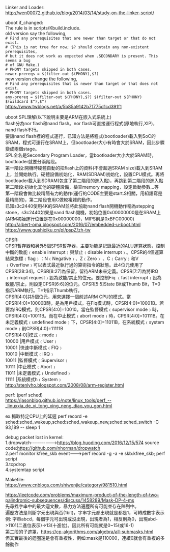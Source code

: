 Linker and Loader:  
http://wen00072.github.io/blog/2014/03/14/study-on-the-linker-script/  
  
uboot if_changed:  
The rule is in scripts/Kbuild.include.  
old version say the following,  
`# Find any prerequisites that are newer than target or that do not exist.`  
`# (This is not true for now; $? should contain any non-existent prerequisites,`  
`# but it does not work as expected when .SECONDARY is present. This seems a bug`  
`# of GNU Make.)`  
`# PHONY targets skipped in both cases.`  
`newer-prereqs = $(filter-out $(PHONY),$?)`  
new version change the following,  
`# Find any prerequisites that is newer than target or that does not exist.`  
`# PHONY targets skipped in both cases.`  
`any-prereq = $(filter-out $(PHONY),$?) $(filter-out $(PHONY) $(wildcard $^),$^)`  
https://www.twblogs.net/a/5b85a9142b71775d1cd391f1  
  
uboot SPL理解(以下說明主要是ARM在嵌入式系統上)  
flash分為nor flash和nand flash。nor flash可直接運行程式(原地執行,XIP)，nand flash不行。  
要讓nand flash裡的程式運行，已知方法是將程式(bootloader)載入到SoC的SRAM，程式可運行在SRAM上，但bootloader大小有時會大於SRAM，因此步驟變成兩個stage。  
SPL全名是Secondary Program Loader，當bootloader大小大於SRAM時，bootloader就要分兩階段。  
第一階段:開機時硬體自動的把flash上的資料(不會超過SRAM size)載入到SRAM上，並開始執行。硬體設備初始化，RAM(SDRAM)初始化，設置CPU模式。再將bootloader載入到SDRAM(包含了第二階段的進入點)，再跳到第二階段的進入點  
第二階段:初始化其他的硬體設備，檢查memory mapping，設定啟動參數...等  
第一階段會做比較精簡有力的動作(運行的CODE主要是start.S相關，用組語寫是最精簡的)，第二階段會用C做較複雜的動作。  
已知s3c2440使用4K的SRAM並將此協助nand flash開機動作稱為stepping stone，s3c2440如果是nand flash開機，初始位置0x00000000是在SRAM上(ARM初始運行位置是在0x00000000，MIPS則是0xBFC00000)  
http://albert-oma.blogspot.com/2016/07/embedded-u-boot.html  
https://www.gushiciku.cn/pl/pspZ/zh-tw  

CPSR:  
CPSR暫存器和另外5個SPSR暫存器，主要功能是記錄最近的ALU運算狀態，控制中斷的致能﹙enable interrupt﹚與禁止﹙disable interrupt﹚。CPSR的4個運算結果旗標﹙flag﹚：N﹙Negative﹚、Z﹙Zero﹚ 、C﹙Carry﹚和V﹙Overflow﹚可以表式最近執行過的算術指令的狀態。此4位元使用了CPSR[28:34]。CPSR[8:27]為保留，留待ARM未來定義。CPSR[7:7]為將IRQ ﹙interrupt request﹚設為致能/禁止的位元。要控制Fiq ﹙fast interrupt﹚設為致能/禁止，則設定CPSR[6:6]的位元。CPSR[5:5]State Bit或Thumb Bit，T=0 指示ARM執行。T=1指示Thumb執行。  
CPSR[4:0]共5個位元，用來選擇一個前述ARM CPU的模式。當CPSR[4:0]=10000B時，是為用戶模式。在Fiq模式時，CPSR[4:0]=10001B。若要為IRQ模式，則CPSR[4:0]=10010。當在監督模式﹙supervisor mode﹚時，CPSR[4:0]=10011B。而在中止模式﹙abort mode﹚時，CPSR[4:0]=10111B。在未定義模式﹙undefined mode﹚下，CPSR[4:0]=11011B，在系統模式﹙system mode﹚則CPSR[4:0]=11111B  
CPSR[4:0]|模式﹙mode﹚  
10000    |用戶模式﹙User﹚  
10001    |快速中斷模式﹙FIQ﹚  
10010    |中斷模式﹙IRQ﹚  
10011    |監督模式﹙Supervisor﹚  
10111    |中止模式﹙Abort﹚  
11011    |未定義模式﹙Undefined﹚  
11111    |系統模式h﹙System﹚  
http://stenlyho.blogspot.com/2008/08/arm-register.html  
  
perf: (perf sched)  
https://jasonblog.github.io/note/linux_tools/perf_--_linuxxia_de_xi_tong_xing_neng_diao_you_gon.html
  
ex.抓取特定CPU上的延遲
perf record -e sched:sched_wakeup,sched:sched_wakeup_new,sched:sched_switch -C 93,189 -- sleep 1
  
debug packet lost in kernel:  
1.dropwatch---------->https://blog.huoding.com/2016/12/15/574 source code:https://github.com/nhorman/dropwatch  
2.perf monitor kfree_skb event--->perf record -g -a -e skb:kfree_skb; perf script  
3.tcpdrop  
4.systemtap script  
  
Makefile:  
https://www.cnblogs.com/shiwenjie/category/981510.html  
  
https://leetcode.com/problems/maximum-product-of-the-length-of-two-palindromic-subsequences/discuss/1458289/Mask-DP-4-ms  
先尋找字串中的最大迴文數，暴力方法遍歷所有可能並存在陣列中。  
遍歷方法是判斷字元出現與否(1bit)，字串字元都出現就是都是1，可轉成數字表示  
例:  字串abcd，每個字元可出現或沒出現，出現者為1，相反則為0，出現abd->1101(二進位表示)->13(十進位)。因此所有可能就是0~15(或16-1)  
第二段的子遮罩，https://cp-algorithms.com/algebra/all-submasks.html  
但其實最後的迴圈還是會有重複性，例如:mask是110000，連續0就會有重複的多餘動作  
